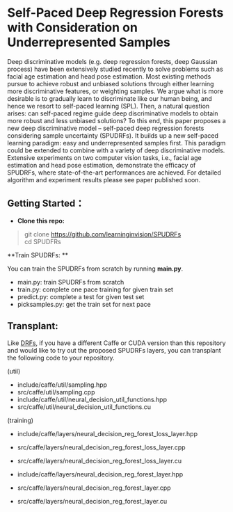 # Self-Paced Deep Regression Forests with Consideration on Underrepresented Samples

Deep discriminative models (e.g. deep regression forests, deep Gaussian process) have been extensively studied recently to solve problems such as facial age estimation and head pose estimation. Most existing methods pursue to achieve robust and unbiased solutions through either learning more discriminative features, or weighting samples. We argue what is more desirable is to gradually learn to discriminate like our human being, and hence we resort to self-paced learning (SPL). Then, a natural question arises: can self-paced regime guide deep discriminative models to obtain more robust and less unbiased solutions? To this end, this paper proposes a new deep discriminative model – self-paced deep regression forests considering sample uncertainty (SPUDRFs). It builds up a new self-paced learning paradigm: easy and underrepresented samples first. This paradigm could be extended to combine with a variety of deep discriminative models. Extensive experiments on two computer vision tasks, i.e., facial age estimation and head pose estimation, demonstrate the efficacy of SPUDRFs, where state-of-the-art performances are achieved. For detailed algorithm and experiment results please see paper published soon.

## Getting Started：  

* **Clone this repo:**  
> git clone https://github.com/learninginvision/SPUDRFs  
cd SPUDFRs

**Train SPUDRFs: **

You can train the SPUDRFs from scratch by running **main.py**.
- main.py: train SPUDRFs from scratch  
- train.py: complete one pace training for given train set
- predict.py: complete a test for given test set
- picksamples.py: get the train set for next pace  

## Transplant:

Like [DRFs](https://github.com/shenwei1231/caffe-DeepRegressionForests), if you have a different Caffe or CUDA version than this repository and would like to try out the proposed SPUDRFs layers, you can transplant the following code to your repository.

(util) 

- include/caffe/util/sampling.hpp
- src/caffe/util/sampling.cpp
- include/caffe/util/neural_decision_util_functions.hpp
- src/caffe/util/neural_decision_util_functions.cu

(training) 

- include/caffe/layers/neural_decision_reg_forest_loss_layer.hpp 
- src/caffe/layers/neural_decision_reg_forest_loss_layer.cpp
- src/caffe/layers/neural_decision_reg_forest_loss_layer.cu

- include/caffe/layers/neural_decision_reg_forest_layer.hpp 
- src/caffe/layers/neural_decision_reg_forest_layer.cpp
- src/caffe/layers/neural_decision_reg_forest_layer.cu
